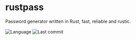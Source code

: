 # rustpass
Password generator written in Rust, fast, reliable and rustic.
<div>
   <img src="https://img.shields.io/badge/Language-rust-orange" alt="Language" align="center" />
   <img src="https://img.shields.io/github/last-commit/AlexysGromard/rustpass" alt="Last commit" align="center" />
</div>
